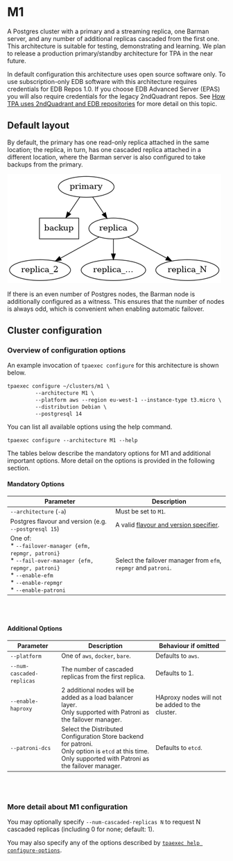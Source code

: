 # M1

A Postgres cluster with a primary and a streaming replica, one Barman
server, and any number of additional replicas cascaded from the first
one. This architecture is suitable for testing, demonstrating and
learning. We plan to release a production primary/standby architecture
for TPA in the near future.

In default configuration this architecture uses open source software
only. To use subscription-only EDB software with this architecture
requires credentials for EDB Repos 1.0. If you choose EDB Advanced
Server (EPAS) you will also require credentials for the legacy
2ndQuadrant repos.
See [How TPA uses 2ndQuadrant and EDB repositories](2q_and_edb_repositories.md)
for more detail on this topic.

## Default layout

By default, the primary has one read-only replica attached in the same
location; the replica, in turn, has one cascaded replica attached in a
different location, where the Barman server is also configured to take
backups from the primary.

![Cluster with cascading replication](images/m1.png)

If there is an even number of Postgres nodes, the Barman node is
additionally configured as a witness. This ensures that the
number of nodes is always odd, which is convenient when
enabling automatic failover.

## Cluster configuration

### Overview of configuration options

An example invocation of `tpaexec configure` for this architecture
is shown below.

```shell
tpaexec configure ~/clusters/m1 \
         --architecture M1 \
         --platform aws --region eu-west-1 --instance-type t3.micro \
         --distribution Debian \
         --postgresql 14
```

You can list all available options using the help command.

```shell
tpaexec configure --architecture M1 --help
```

The tables below describe the mandatory options for M1
and additional important options.
More detail on the options is provided in the following section.

#### Mandatory Options

| Parameter                                             | Description                                                                                 |
|-------------------------------------------------------|---------------------------------------------------------------------------------------------|
| `--architecture` (`-a`)                               | Must be set to `M1`.                                                                        |
| Postgres flavour and version (e.g. `--postgresql 15`) | A valid [flavour and version specifier](tpaexec-configure.md#postgres-flavour-and-version). |
| One of: <br> * `--failover-manager {efm, repmgr, patroni}`<br> * `--fail-over-manager {efm, repmgr, patroni}` <br> * `--enable-efm`<br> * `--enable-repmgr`<br> * `--enable-patroni`  | Select the failover manager from `efm`, `repmgr` and `patroni`.                                                  |


<br/><br/>

#### Additional Options

| Parameter                 | Description                                                                                                       | Behaviour if omitted                                                                                 |
|---------------------------|-------------------------------------------------------------------------------------------------------------------|------------------------------------------------------------------------------------------------------|
| `--platform`              | One of `aws`, `docker`, `bare`.                                                                                   | Defaults to `aws`.                                                                                   |
| `--num-cascaded-replicas` | The number of cascaded replicas from the first replica.                                                           | Defaults to 1.                                                                                       |
| `--enable-haproxy`        | 2 additional nodes will be added as a load balancer layer.<br/>Only supported with Patroni as the failover manager. | HAproxy nodes will not be added to the cluster.                                                      |
| `--patroni-dcs`           | Select the Distributed Configuration Store backend for patroni.<br/>Only option is `etcd` at this time. <br/>Only supported with Patroni as the failover manager.          | Defaults to `etcd`.                                                                                  |

<br/><br/>

### More detail about M1 configuration

You may optionally specify `--num-cascaded-replicas N` to request N
cascaded replicas (including 0 for none; default: 1).

You may also specify any of the options described by
[`tpaexec help configure-options`](tpaexec-configure.md).
